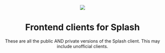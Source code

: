 <p align="center">
  <img src="https://github.com/Splash-Media-Co/client/assets/103071021/4a5e8fe0-97fc-4d27-ac50-591623a72c81"/>
</p>

<h1 align="center">Frontend clients for Splash</h1>
<p align="center">These are all the public AND private versions of the Splash client. This may include unofficial clients.</p>
